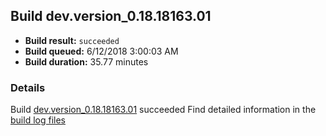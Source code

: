 ## Build dev.version_0.18.18163.01
- **Build result:** `succeeded`
- **Build queued:** 6/12/2018 3:00:03 AM
- **Build duration:** 35.77 minutes
### Details
Build [dev.version_0.18.18163.01](https://winappstudio.visualstudio.com/web/build.aspx?pcguid=a4ef43be-68ce-4195-a619-079b4d9834c2&builduri=vstfs%3a%2f%2f%2fBuild%2fBuild%2f25860) succeeded
Find detailed information in the [build log files](https://uwpctdiags.blob.core.windows.net/buildlogs/dev.version_0.18.18163.01_logs.zip)
